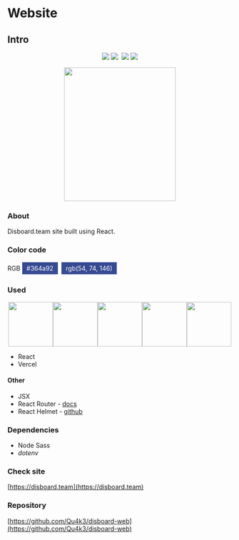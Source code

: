 # Website

## Intro

<p align="center">
    <img src="https://img.shields.io/uptimerobot/status/m782313365-bb837257051f080edab58f83.svg?label=server&style=flat" /> <img src="https://img.shields.io/uptimerobot/ratio/m782313365-bb837257051f080edab58f83.svg?label=server%20uptime&style=flat" />&nbsp;
    <img src="https://img.shields.io/uptimerobot/status/m782313366-da14853edeb66fc0008474c1.svg?label=website&style=flat" /> <img src="https://img.shields.io/uptimerobot/ratio/m782313366-da14853edeb66fc0008474c1.svg?label=website%20uptime&style=flat" />
</p>

<p align="center">
    <img width="250" height="300" src="https://cdn.discordapp.com/attachments/561938814063607823/585952102833061902/kuhaku.gif">
</p>

### About

Disboard.team site built using React.

### Color code

<span style="line-height: 2.2;">RGB <span style="background-color: #364a92;padding:5px 10px;color:#fff;">#364a92</span>&nbsp;&nbsp;<span style="background-color: #364a92;padding:5px 10px;color:#fff;">rgb(54, 74, 146)</span></span>

### Used

<p align="center" class="spaced-items">
    <img width="100" src="https://cdn.discordapp.com/attachments/561938814063607823/721487233231880232/react_3.png"><img width="100" src="https://cdn.discordapp.com/attachments/561938814063607823/721487224662917200/jsx_3.png"><img width="100" src="https://cdn.discordapp.com/attachments/561938814063607823/721487215129133158/react-router_2.png"><img width="100" src="https://cdn.discordapp.com/attachments/561938814063607823/721487801706610698/react-helmet.png"><img width="100" src="https://cdn.discordapp.com/attachments/561938814063607823/721488319040585790/vercel_2.png">
</p>

- React
- Vercel

#### Other

- JSX
- React Router - [docs](https://github.com/ReactTraining/react-router)
- React Helmet - [github](https://github.com/nfl/react-helmet)

### Dependencies

- Node Sass
- _dotenv_

### Check site

[https://disboard.team](https://disboard.team)

### Repository <Badge text="private" type="warn" vertical="top"/>

[https://github.com/Qu4k3/disboard-web](https://github.com/Qu4k3/disboard-web)